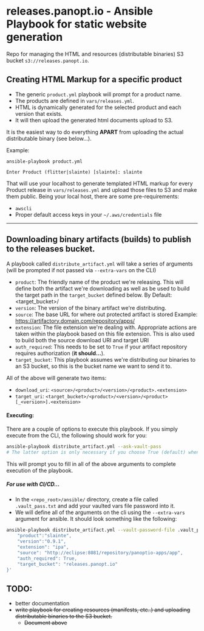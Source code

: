 # releases.panopt.io - Ansible Playbook for static website generation

Repo for managing the HTML and resources (distributable binaries) S3 bucket `s3://releases.panopt.io`.

## Creating HTML Markup for a specific product

* The generic `product.yml` playbook will prompt for a product name.
* The products are defined in `vars/releases.yml`.
* HTML is dynamically generated for the selected product and each version that exists.
* It will then upload the generated html documents upload to S3.

It is the easiest way to do everything **APART** from uploading the actual distributable binary (see below...).

Example:
```
ansible-playbook product.yml

Enter Product (flitter|slainte) [slainte]: slainte 

```

That will use your localhost to generate templated HTML markup for every Product release in `vars/releases.yml` and upload those files to S3 and make them public. Being your local host, there are some pre-requirements:
- `awscli`
- Proper default access keys in your `~/.aws/credentials` file

---

## Downloading binary artifacts (builds) to publish to the releases bucket.

A playbook called `distribute_artifact.yml` will take a series of arguments (will be prompted if not passed via `--extra-vars` on the CLI)

* `product`: The friendly name of the product we're releasing.  This will define both the artifact we're downloading as well as be used to build the target path in the `target_bucket` defined below.
By Default: <target_bucket>/<product>
* `version`: The version of the binary artifact we're distributing.
* `source`: The base URL for where out protected artifact is stored
Example: https://artifactory.domain.com/repository/apps/
* `extension`: The file extension we're dealing with.  Appropriate actions are taken within the playbook based on this file extension.  This is also used to build both the source download URI and target URI
* `auth_required`: This needs to be set to `True` if your artifact repository requires authorization (**it should...**).  
* `target_bucket`: This playbook assumes we're distributing our binaries to an S3 bucket, so this is the bucket name we want to send it to.

All of the above will generate two items:

* `download_uri`: `<source>/<product>/<version>/<product>.<extension>`
* `target_uri`: `<target_bucket>/<product>/<version>/<product>[_<version>].<extension>`

#### Executing:

There are a couple of options to execute this playbook.  If you simply execute from the CLI, the following should work for you:

```bash
ansible-playbook distribute_artifact.yml --ask-vault-pass
# The latter option is only necessary if you choose True (default) when prompted for auth_required.
```

This will prompt you to fill in all of the above arguments to complete execution of the playbook.

##### For use with CI/CD...

* In the `<repo_root>/ansible/` directory, create a file called `.vault_pass.txt` and add your vaulted vars file password into it.
* We will define all of the arguments on the cli using the `--extra-vars` argument for ansible.  It should look something like the following:
```bash
ansible-playbook distribute_artifact.yml --vault-password-file .vault_pass.txt --extra-vars '{
    "product":"slainte",
    "version":"0.9.1",
    "extension": "ipa",
    "source": "http://eclipse:8081/repository/panoptio-apps/app",
    "auth_required": True,
    "target_bucket": "releases.panopt.io"
}'
```

## TODO:
* better documentation
* ~~write playbook for creating resources (manifests, etc..) and uploading distributable binaries to the S3 bucket.~~
  * ~~Document above~~

